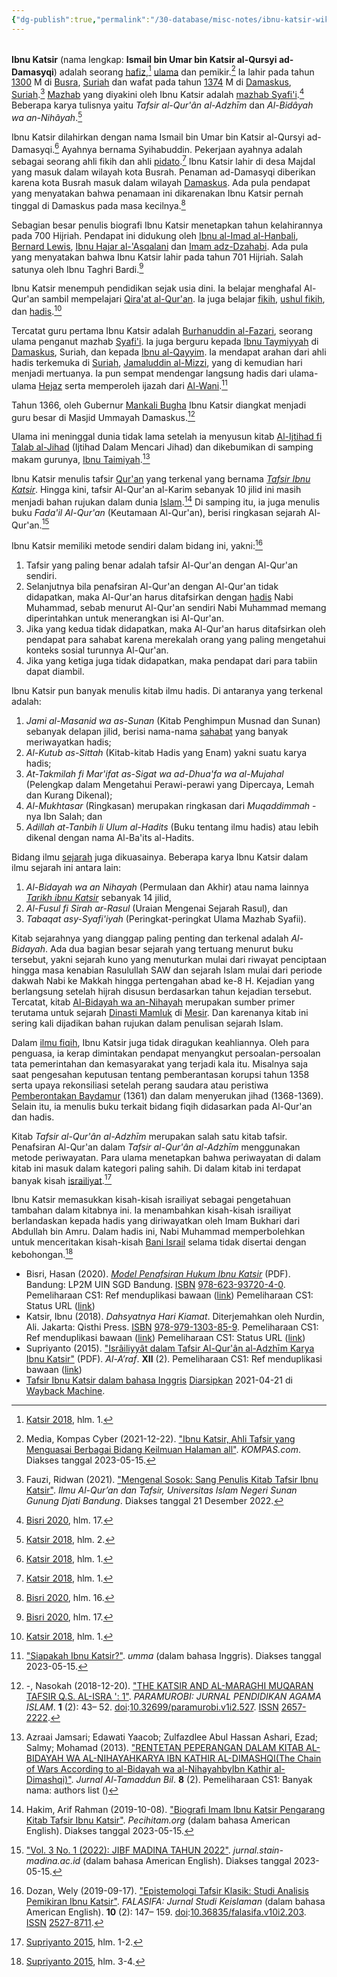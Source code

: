 ```yaml
---
{"dg-publish":true,"permalink":"/30-database/misc-notes/ibnu-katsir-wikipedia-bahasa-indonesia-ensiklopedia-bebas/","title":"Ibnu Katsir - Wikipedia bahasa Indonesia, ensiklopedia bebas","tags":["clippings"]}
---
```


|     |     |
| --- | --- |

**Ibnu Katsir** (nama lengkap: **Ismail bin Umar bin Katsir al-Qursyi ad-Damasyqi**) adalah seorang [hafiz](https://id.wikipedia.org/wiki/Hafiz "Hafiz"),[^1] [ulama](https://id.wikipedia.org/wiki/Ulama "Ulama") dan pemikir.[^2] Ia lahir pada tahun [1300](https://id.wikipedia.org/wiki/1300 "1300") M di [Busra](https://id.wikipedia.org/wiki/Busra "Busra"), [Suriah](https://id.wikipedia.org/wiki/Suriah "Suriah") dan wafat pada tahun [1374](https://id.wikipedia.org/wiki/1374 "1374") M di [Damaskus](https://id.wikipedia.org/wiki/Damaskus "Damaskus"), [Suriah](https://id.wikipedia.org/wiki/Suriah "Suriah").[^3] [Mazhab](https://id.wikipedia.org/wiki/Mazhab "Mazhab") yang diyakini oleh Ibnu Katsir adalah [mazhab Syafi'i](https://id.wikipedia.org/wiki/Mazhab_Syafi%27i "Mazhab Syafi'i").[^4] Beberapa karya tulisnya yaitu *Tafsir al-Qur'ân al-Adzhīm* dan *Al-Bidâyah wa an-Nihâyah*.[^5]

Ibnu Katsir dilahirkan dengan nama Ismail bin Umar bin Katsir al-Qursyi ad-Damasyqi.[^1] Ayahnya bernama Syihabuddin. Pekerjaan ayahnya adalah sebagai seorang ahli fikih dan ahli [pidato](https://id.wikipedia.org/wiki/Pidato "Pidato").[^1] Ibnu Katsir lahir di desa Majdal yang masuk dalam wilayah kota Busrah. Penaman ad-Damasyqi diberikan karena kota Busrah masuk dalam wilayah [Damaskus](https://id.wikipedia.org/wiki/Damaskus "Damaskus"). Ada pula pendapat yang menyatakan bahwa penamaan ini dikarenakan Ibnu Katsir pernah tinggal di Damaskus pada masa kecilnya.[^6]

Sebagian besar penulis biografi Ibnu Katsir menetapkan tahun kelahirannya pada 700 Hijriah. Pendapat ini didukung oleh [Ibnu al-Imad al-Hanbali](https://id.wikipedia.org/wiki/Ibnu_al-Imad_al-Hanbali "Ibnu al-Imad al-Hanbali"), [Bernard Lewis](https://id.wikipedia.org/wiki/Bernard_Lewis "Bernard Lewis"), [Ibnu Hajar al-'Asqalani](https://id.wikipedia.org/wiki/Ibnu_Hajar_al-%27Asqalani "Ibnu Hajar al-'Asqalani") dan [Imam adz-Dzahabi](https://id.wikipedia.org/wiki/Imam_adz-Dzahabi "Imam adz-Dzahabi"). Ada pula yang menyatakan bahwa Ibnu Katsir lahir pada tahun 701 Hijriah. Salah satunya oleh Ibnu Taghri Bardi.[^4]

Ibnu Katsir menempuh pendidikan sejak usia dini. Ia belajar menghafal Al-Qur'an sambil mempelajari [Qira'at al-Qur'an](https://id.wikipedia.org/wiki/Qira%27at_al-Qur%27an "Qira'at al-Qur'an"). Ia juga belajar [fikih](https://id.wikipedia.org/wiki/Fikih "Fikih"), [ushul fikih](https://id.wikipedia.org/wiki/Ushul_Fikih "Ushul Fikih"), dan [hadis](https://id.wikipedia.org/wiki/Hadis "Hadis").[^1]

Tercatat guru pertama Ibnu Katsir adalah [Burhanuddin al-Fazari](https://id.wikipedia.org/w/index.php?title=Burhanuddin_al-Fazari&action=edit&redlink=1 "Burhanuddin al-Fazari (halaman belum tersedia)"), seorang ulama penganut mazhab [Syafi'i](https://id.wikipedia.org/wiki/Syafi%27i "Syafi'i"). Ia juga berguru kepada [Ibnu Taymiyyah](https://id.wikipedia.org/wiki/Ibnu_Taymiyyah "Ibnu Taymiyyah") di [Damaskus](https://id.wikipedia.org/wiki/Damaskus "Damaskus"), Suriah, dan kepada [Ibnu al-Qayyim](https://id.wikipedia.org/wiki/Ibnu_al-Qayyim "Ibnu al-Qayyim"). Ia mendapat arahan dari ahli hadis terkemuka di [Suriah](https://id.wikipedia.org/wiki/Suriah "Suriah"), [Jamaluddin al-Mizzi](https://id.wikipedia.org/w/index.php?title=Jamaluddin_al-Mizzi&action=edit&redlink=1 "Jamaluddin al-Mizzi (halaman belum tersedia)"), yang di kemudian hari menjadi mertuanya. Ia pun sempat mendengar langsung hadis dari ulama-ulama [Hejaz](https://id.wikipedia.org/wiki/Hejaz "Hejaz") serta memperoleh ijazah dari [Al-Wani](https://id.wikipedia.org/w/index.php?title=Al-Wani&action=edit&redlink=1 "Al-Wani (halaman belum tersedia)").[^7]

Tahun 1366, oleh Gubernur [Mankali Bugha](https://id.wikipedia.org/w/index.php?title=Mankali_Bugha&action=edit&redlink=1 "Mankali Bugha (halaman belum tersedia)") Ibnu Katsir diangkat menjadi guru besar di Masjid Ummayah Damaskus.[^8]

Ulama ini meninggal dunia tidak lama setelah ia menyusun kitab [Al-Ijtihad fi Talab al-Jihad](https://id.wikipedia.org/w/index.php?title=Al-Ijtihad_fi_Talab_al-Jihad&action=edit&redlink=1 "Al-Ijtihad fi Talab al-Jihad (halaman belum tersedia)") (Ijtihad Dalam Mencari Jihad) dan dikebumikan di samping makam gurunya, [Ibnu Taimiyah](https://id.wikipedia.org/wiki/Ibnu_Taimiyah "Ibnu Taimiyah").[^9]

Ibnu Katsir menulis tafsir [Qur'an](https://id.wikipedia.org/wiki/Qur%27an "Qur'an") yang terkenal yang bernama *[Tafsir Ibnu Katsir](https://id.wikipedia.org/wiki/Tafsir_Ibnu_Katsir "Tafsir Ibnu Katsir")*. Hingga kini, tafsir Al-Qur'an al-Karim sebanyak 10 jilid ini masih menjadi bahan rujukan dalam dunia [Islam](https://id.wikipedia.org/wiki/Islam "Islam").[^10] Di samping itu, ia juga menulis buku *Fada'il Al-Qur'an* (Keutamaan Al-Qur'an), berisi ringkasan sejarah Al-Qur'an.[^11]

Ibnu Katsir memiliki metode sendiri dalam bidang ini, yakni:[^12]

1. Tafsir yang paling benar adalah tafsir Al-Qur'an dengan Al-Qur'an sendiri.
2. Selanjutnya bila penafsiran Al-Qur'an dengan Al-Qur'an tidak didapatkan, maka Al-Qur'an harus ditafsirkan dengan [hadis](https://id.wikipedia.org/wiki/Hadis "Hadis") Nabi Muhammad, sebab menurut Al-Qur'an sendiri Nabi Muhammad memang diperintahkan untuk menerangkan isi Al-Qur'an.
3. Jika yang kedua tidak didapatkan, maka Al-Qur'an harus ditafsirkan oleh pendapat para sahabat karena merekalah orang yang paling mengetahui konteks sosial turunnya Al-Qur'an.
4. Jika yang ketiga juga tidak didapatkan, maka pendapat dari para tabiin dapat diambil.

Ibnu Katsir pun banyak menulis kitab ilmu hadis. Di antaranya yang terkenal adalah:

1. *Jami al-Masanid wa as-Sunan* (Kitab Penghimpun Musnad dan Sunan) sebanyak delapan jilid, berisi nama-nama [sahabat](https://id.wikipedia.org/wiki/Sahabat_Nabi "Sahabat Nabi") yang banyak meriwayatkan hadis;
2. *Al-Kutub as-Sittah* (Kitab-kitab Hadis yang Enam) yakni suatu karya hadis;
3. *At-Takmilah fi Mar'ifat as-Sigat wa ad-Dhua'fa wa al-Mujahal* (Pelengkap dalam Mengetahui Perawi-perawi yang Dipercaya, Lemah dan Kurang Dikenal);
4. *Al-Mukhtasar* (Ringkasan) merupakan ringkasan dari *Muqaddimmah* -nya Ibn Salah; dan
5. *Adillah at-Tanbih li Ulum al-Hadits* (Buku tentang ilmu hadis) atau lebih dikenal dengan nama Al-Ba'its al-Hadits.

Bidang ilmu [sejarah](https://id.wikipedia.org/wiki/Sejarah "Sejarah") juga dikuasainya. Beberapa karya Ibnu Katsir dalam ilmu sejarah ini antara lain:

1. *Al-Bidayah wa an Nihayah* (Permulaan dan Akhir) atau nama lainnya *[Tarikh ibnu Katsir](https://id.wikipedia.org/wiki/Tarikh_ibnu_Katsir "Tarikh ibnu Katsir")* sebanyak 14 jilid,
2. *Al-Fusul fi Sirah ar-Rasul* (Uraian Mengenai Sejarah Rasul), dan
3. *Tabaqat asy-Syafi'iyah* (Peringkat-peringkat Ulama Mazhab Syafii).

Kitab sejarahnya yang dianggap paling penting dan terkenal adalah *Al-Bidayah*. Ada dua bagian besar sejarah yang tertuang menurut buku tersebut, yakni sejarah kuno yang menuturkan mulai dari riwayat penciptaan hingga masa kenabian Rasulullah SAW dan sejarah Islam mulai dari periode dakwah Nabi ke Makkah hingga pertengahan abad ke-8 H. Kejadian yang berlangsung setelah hijrah disusun berdasarkan tahun kejadian tersebut. Tercatat, kitab [Al-Bidayah wa an-Nihayah](https://id.wikipedia.org/wiki/Al-Bidayah_wa_an-Nihayah "Al-Bidayah wa an-Nihayah") merupakan sumber primer terutama untuk sejarah [Dinasti Mamluk](https://id.wikipedia.org/wiki/Dinasti_Mamluk "Dinasti Mamluk") di [Mesir](https://id.wikipedia.org/wiki/Mesir "Mesir"). Dan karenanya kitab ini sering kali dijadikan bahan rujukan dalam penulisan sejarah Islam.

Dalam [ilmu fiqih](https://id.wikipedia.org/wiki/Fikih "Fikih"), Ibnu Katsir juga tidak diragukan keahliannya. Oleh para penguasa, ia kerap dimintakan pendapat menyangkut persoalan-persoalan tata pemerintahan dan kemasyarakat yang terjadi kala itu. Misalnya saja saat pengesahan keputusan tentang pemberantasan korupsi tahun 1358 serta upaya rekonsiliasi setelah perang saudara atau peristiwa [Pemberontakan Baydamur](https://id.wikipedia.org/w/index.php?title=Pemberontakan_Baydamur&action=edit&redlink=1 "Pemberontakan Baydamur (halaman belum tersedia)") (1361) dan dalam menyerukan jihad (1368-1369). Selain itu, ia menulis buku terkait bidang fiqih didasarkan pada Al-Qur'an dan hadis.

Kitab *Tafsir al-Qur'ân al-Adzhīm* merupakan salah satu kitab tafsir. Penafsiran Al-Qur'an dalam *Tafsir al-Qur'ân al-Adzhīm* menggunakan metode periwayatan. Para ulama menetapkan bahwa periwayatan di dalam kitab ini masuk dalam kategori paling sahih. Di dalam kitab ini terdapat banyak kisah [israiliyat](https://id.wikipedia.org/wiki/Israiliyat "Israiliyat").[^13]

Ibnu Katsir memasukkan kisah-kisah israiliyat sebagai pengetahuan tambahan dalam kitabnya ini. Ia menambahkan kisah-kisah israiliyat berlandaskan kepada hadis yang diriwayatkan oleh Imam Bukhari dari Abdullah bin Amru. Dalam hadis ini, Nabi Muhammad memperbolehkan untuk menceritakan kisah-kisah [Bani Israil](https://id.wikipedia.org/wiki/Bani_Israil "Bani Israil") selama tidak disertai dengan kebohongan.[^14]

- Bisri, Hasan (2020). [*Model Penafsiran Hukum Ibnu Katsir*](http://digilib.uinsgd.ac.id/31213/1/Buku%20Model%20Penafsiran%20Hukum%20Ibnu%20Katsir.pdf) (PDF). Bandung: LP2M UIN SGD Bandung. [ISBN](https://id.wikipedia.org/wiki/ISBN "ISBN") [978-623-93720-4-0](https://id.wikipedia.org/wiki/Istimewa:Sumber_buku/978-623-93720-4-0 "Istimewa:Sumber buku/978-623-93720-4-0"). Pemeliharaan CS1: Ref menduplikasi bawaan ([link](https://id.wikipedia.org/wiki/Kategori:Pemeliharaan_CS1:_Ref_menduplikasi_bawaan "Kategori:Pemeliharaan CS1: Ref menduplikasi bawaan")) Pemeliharaan CS1: Status URL ([link](https://id.wikipedia.org/wiki/Kategori:Pemeliharaan_CS1:_Status_URL "Kategori:Pemeliharaan CS1: Status URL"))
- Katsir, Ibnu (2018). *Dahsyatnya Hari Kiamat*. Diterjemahkan oleh Nurdin, Ali. Jakarta: Qisthi Press. [ISBN](https://id.wikipedia.org/wiki/ISBN "ISBN") [978-979-1303-85-9](https://id.wikipedia.org/wiki/Istimewa:Sumber_buku/978-979-1303-85-9 "Istimewa:Sumber buku/978-979-1303-85-9"). Pemeliharaan CS1: Ref menduplikasi bawaan ([link](https://id.wikipedia.org/wiki/Kategori:Pemeliharaan_CS1:_Ref_menduplikasi_bawaan "Kategori:Pemeliharaan CS1: Ref menduplikasi bawaan")) Pemeliharaan CS1: Status URL ([link](https://id.wikipedia.org/wiki/Kategori:Pemeliharaan_CS1:_Status_URL "Kategori:Pemeliharaan CS1: Status URL"))
- Supriyanto (2015). ["Isrâiliyyât dalam Tafsir Al-Qur'ân al-Adzhīm Karya Ibnu Katsir"](https://www.researchgate.net/publication/330821431_ISRAILIYYAT_DALAM_TAFSIR_AL-QUR'AN_ALAZHIM_KARYA_IBNU_KATSIR/fulltext/5c554a18a6fdccd6b5dba319/ISRAILIYYAT-DALAM-TAFSIR-AL-QURAN-ALAZHIM-KARYA-IBNU-KATSIR.pdf) (PDF). *Al-A’raf*. **XII** (2). Pemeliharaan CS1: Ref menduplikasi bawaan ([link](https://id.wikipedia.org/wiki/Kategori:Pemeliharaan_CS1:_Ref_menduplikasi_bawaan "Kategori:Pemeliharaan CS1: Ref menduplikasi bawaan"))
- [Tafsir Ibnu Katsir dalam bahasa Inggris](http://www.tafsir.com/) [Diarsipkan](https://web.archive.org/web/20210421133243/http://www.tafsir.com./) 2021-04-21 di [Wayback Machine](https://id.wikipedia.org/wiki/Wayback_Machine "Wayback Machine").

[^1]: [Katsir 2018](https://id.wikipedia.org/wiki/#CITEREFKatsir2018), hlm. 1.

[^2]: Media, Kompas Cyber (2021-12-22). ["Ibnu Katsir, Ahli Tafsir yang Menguasai Berbagai Bidang Keilmuan Halaman all"](https://www.kompas.com/stori/read/2021/12/22/100000579/ibnu-katsir-ahli-tafsir-yang-menguasai-berbagai-bidang-keilmuan). *KOMPAS.com*. Diakses tanggal 2023-05-15.

[^3]: Fauzi, Ridwan (2021). ["Mengenal Sosok: Sang Penulis Kitab Tafsir Ibnu Katsir"](https://iqt.uinsgd.ac.id/mengenal-sosok-sang-penulis-kitab-tafsir-ibnu-katsir/). *Ilmu Al-Qur’an dan Tafsir, Universitas Islam Negeri Sunan Gunung Djati Bandung*. Diakses tanggal 21 Desember 2022.

[^4]: [Bisri 2020](https://id.wikipedia.org/wiki/#CITEREFBisri2020), hlm. 17.

[^5]: [Katsir 2018](https://id.wikipedia.org/wiki/#CITEREFKatsir2018), hlm. 2.

[^6]: [Bisri 2020](https://id.wikipedia.org/wiki/#CITEREFBisri2020), hlm. 16.

[^7]: ["Siapakah Ibnu Katsir?"](https://umma.id/channel/article/post/siapakah-ibnu-katsir-221684?lang=id). *umma* (dalam bahasa Inggris). Diakses tanggal 2023-05-15.

[^8]: \-, Nasokah (2018-12-20). ["THE KATSIR AND AL-MARAGHI MUQARAN TAFSIR Q.S. AL-ISRA ': 1"](https://ojs.unsiq.ac.id/index.php/paramurobi/article/view/527). *PARAMUROBI: JURNAL PENDIDIKAN AGAMA ISLAM*. **1** (2): 43– 52. [doi](https://id.wikipedia.org/wiki/DOI "DOI"):[10.32699/paramurobi.v1i2.527](https://doi.org/10.32699%2Fparamurobi.v1i2.527). [ISSN](https://id.wikipedia.org/wiki/ISSN "ISSN") [2657-2222](https://search.worldcat.org/issn/2657-2222).

[^9]: Azraai Jamsari; Edawati Yaacob; Zulfazdlee Abul Hassan Ashari, Ezad; Salmy; Mohamad (2013). ["RENTETAN PEPERANGAN DALAM KITAB AL-BIDAYAH WA AL-NIHAYAHKARYA IBN KATHIR AL-DIMASHQI(The Chain of Wars According to al-Bidayah wa al-NihayahbyIbn Kathir al-Dimashqi)"](http://mojes.um.edu.my/index.php/JAT/article/view/8662/6157). *Jurnal Al-Tamaddun Bil*. **8** (2). Pemeliharaan CS1: Banyak nama: authors list ()

[^10]: Hakim, Arif Rahman (2019-10-08). ["Biografi Imam Ibnu Katsir Pengarang Kitab Tafsir Ibnu Katsir"](https://pecihitam.org/biografi-imam-ibnu-katsir-pengarang-kitab-tafsir-ibnu-katsir/). *Pecihitam.org* (dalam bahasa American English). Diakses tanggal 2023-05-15.

[^11]: ["Vol. 3 No. 1 (2022): JIBF MADINA TAHUN 2022"](https://jurnal.stain-madina.ac.id/index.php/jibf/issue/view/71). *jurnal.stain-madina.ac.id* (dalam bahasa American English). Diakses tanggal 2023-05-15.

[^12]: Dozan, Wely (2019-09-17). ["Epistemologi Tafsir Klasik: Studi Analisis Pemikiran Ibnu Katsir"](http://ejournal.inaifas.ac.id/index.php/falasifa/article/view/203). *FALASIFA: Jurnal Studi Keislaman* (dalam bahasa American English). **10** (2): 147– 159. [doi](https://id.wikipedia.org/wiki/DOI "DOI"):[10.36835/falasifa.v10i2.203](https://doi.org/10.36835%2Ffalasifa.v10i2.203). [ISSN](https://id.wikipedia.org/wiki/ISSN "ISSN") [2527-8711](https://search.worldcat.org/issn/2527-8711).

[^13]: [Supriyanto 2015](https://id.wikipedia.org/wiki/#CITEREFSupriyanto2015), hlm. 1-2.

[^14]: [Supriyanto 2015](https://id.wikipedia.org/wiki/#CITEREFSupriyanto2015), hlm. 3-4.